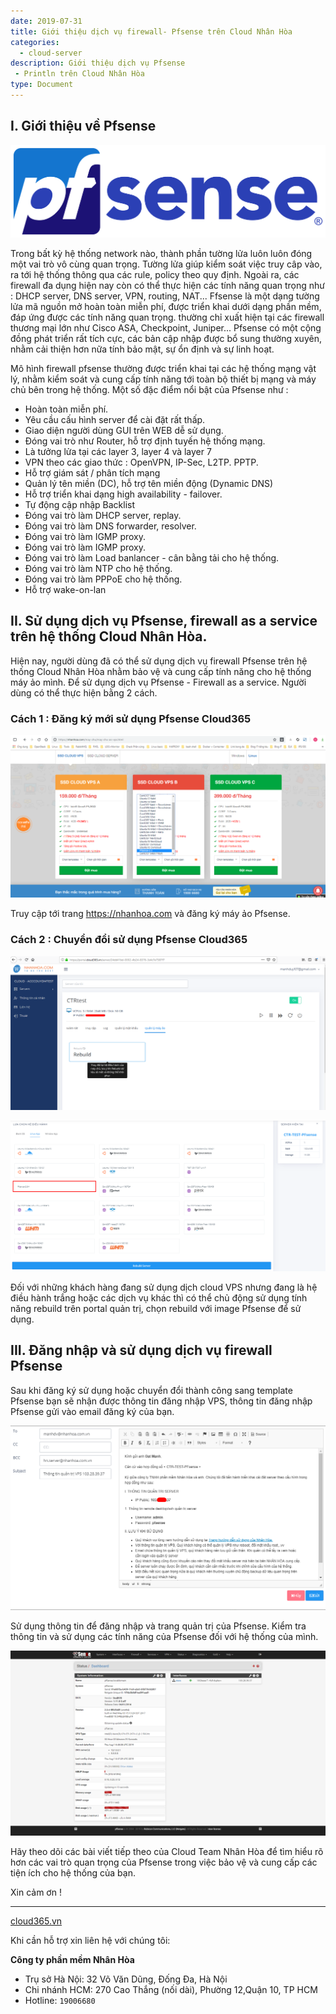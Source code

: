 ```yaml
---
date: 2019-07-31
title: Giới thiệu dịch vụ firewall- Pfsense trên Cloud Nhân Hòa
categories:
  - cloud-server
description: Giới thiệu dịch vụ Pfsense
 - Println trên Cloud Nhân Hòa
type: Document
---
```


## I. Giới thiệu về Pfsense

![](/images/img-pfsense/pfsense-05.png)

Trong bất kỳ hệ thống network nào, thành phần tường lửa luôn luôn đóng một vai trò vô cùng quan trọng. Tường lửa giúp kiểm soát việc truy câp vào, ra tới hệ thống thông qua các rule, policy theo quy định. Ngoài ra, các firewall đa dụng hiện nay còn có thể thực hiện các tính năng quan trọng như : DHCP server, DNS server, VPN, routing, NAT... 
Ffsense là một dạng tường lửa mã nguồn mở hoàn toàn miễn phí, được triển khai dưới dạng phần mềm, đáp ứng được các tính năng quan trọng. thường chỉ xuất hiện tại các firewall thương mại lớn như Cisco ASA, Checkpoint, Juniper... Pfsense có một cộng đồng phát triển rất tích cực, các bản cập nhập được bổ sung thường xuyên, nhằm cải thiện hơn nữa tính bảo mật, sự ổn định và sự linh hoạt. 

Mô hình firewall pfsense thường được triển khai tại các hệ thống mạng vật lý, nhằm kiểm soát và cung cấp tính năng tới toàn bộ thiết bị mạng và máy chủ bên trong hệ thống. Một số đặc điểm nổi bật của Pfsense như : 
 - Hoàn toàn miễn phí.
 - Yêu cầu cấu hình server để cài đặt rất thấp. 
 - Giao diện người dùng GUI trên WEB dễ sử dụng.
 - Đóng vai trò như Router, hỗ trợ định tuyến hệ thống mạng.
 - Là tưởng lửa tại các layer 3, layer 4 và layer 7
 - VPN theo các giao thức : OpenVPN, IP-Sec, L2TP. PPTP.
 - Hỗ trợ giám sát / phân tích mạng
 - Quản lý tên miền (DC), hỗ trợ tên miền động (Dynamic DNS)
 - Hỗ trợ triển khai dạng high availability - failover.
 - Tự động cập nhập Backlist
 - Đóng vai trò làm DHCP server, replay.
 - Đóng vai trò làm DNS forwarder, resolver.
 - Đóng vai trò làm IGMP proxy.
 - Đóng vai trò làm IGMP proxy.
 - Đóng vai trò làm Load banlancer - cân bằng tải cho hệ thống.
 - Đóng vai trò làm NTP cho hệ thống.
 - Đóng vai trò làm PPPoE cho hệ thống.
 - Hỗ trợ wake-on-lan

## II. Sử dụng dịch vụ Pfsense, firewall as a service trên hệ thống Cloud Nhân Hòa. 

Hiện nay, người dùng đã có thể sử dụng dịch vụ firewall Pfsense trên hệ thống Cloud Nhân Hòa nhằm bảo vệ và cung cấp tính năng cho hệ thống máy ảo mình. Để sử dụng dịch vụ Pfsense - Firewall as a service. Người dùng có thể thực hiện bằng 2 cách.

### Cách 1 : Đăng ký mới sử dụng Pfsense Cloud365 

![](/images/img-pfsense/pfsense-00.png)

Truy cập tới trang https://nhanhoa.com và đăng ký máy ảo Pfsense. 

### Cách 2 : Chuyển đổi sử dụng Pfsense Cloud365 

![](/images/img-pfsense/pfsense-01.png)

![](/images/img-pfsense/pfsense-04.png)

Đối với những khách hàng đang sử dụng dịch cloud VPS nhưng đang là hệ điều hành trắng hoặc các dịch vụ khác thì có thể chủ động sử dụng tính năng rebuild trên portal quản trị, chọn rebuild với image Pfsense để sử dụng.

## III. Đăng nhập và sử dụng dịch vụ firewall Pfsense

Sau khi đăng ký sử dụng hoặc chuyển đổi thành công sang template Pfsense bạn sẽ nhận được thông tin đăng nhập VPS, thông tin đăng nhập Pfsense gửi vào email đăng ký của bạn.

![](/images/img-pfsense/pfsense-02.png)

Sử dụng thông tin để đăng nhập và trang quản trị của Pfsense. Kiểm tra thông tin và sử dụng các tính năng của Pfsense đối với hệ thống của mình.

![](/images/img-pfsense/pfsense-03.png)

Hãy theo dõi các bài viết tiếp theo của Cloud Team Nhân Hòa để tìm hiểu rõ hơn các vai trò quan trọng của Pfsense trong việc bảo vệ và cung cấp các tiện ích cho hệ thống của bạn.  

Xin cảm ơn !

---
<a href="https://cloud365.vn/" target="_blank">cloud365.vn</a>

Khi cần hỗ trợ xin liên hệ với chúng tôi:

**Công ty phần mềm Nhân Hòa**
- Trụ sở Hà Nội: 32 Võ Văn Dũng, Đống Đa, Hà Nội
- Chi nhánh HCM: 270 Cao Thắng (nối dài), Phường 12,Quận 10, TP HCM
- Hotline: `19006680`